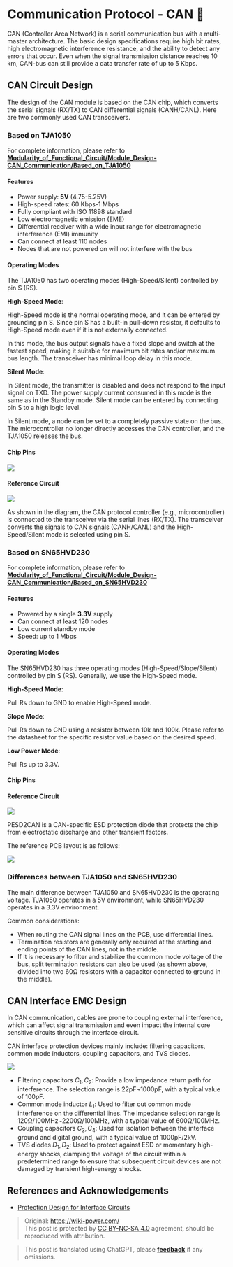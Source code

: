 # Communication Protocol - CAN 🚧

CAN (Controller Area Network) is a serial communication bus with a multi-master architecture. The basic design specifications require high bit rates, high electromagnetic interference resistance, and the ability to detect any errors that occur. Even when the signal transmission distance reaches 10 km, CAN-bus can still provide a data transfer rate of up to 5 Kbps.

## CAN Circuit Design

The design of the CAN module is based on the CAN chip, which converts the serial signals (RX/TX) to CAN differential signals (CANH/CANL). Here are two commonly used CAN transceivers.

### Based on TJA1050

For complete information, please refer to [**Modularity_of_Functional_Circuit/Module_Design-CAN_Communication/Based_on_TJA1050**](https://github.com/linyuxuanlin/Modularity_of_Functional_Circuit/tree/master/Module_Design-CAN_Communication/Based_on_TJA1050)

#### Features

- Power supply: **5V** (4.75-5.25V)
- High-speed rates: 60 Kbps-1 Mbps
- Fully compliant with ISO 11898 standard
- Low electromagnetic emission (EME)
- Differential receiver with a wide input range for electromagnetic interference (EMI) immunity
- Can connect at least 110 nodes
- Nodes that are not powered on will not interfere with the bus

#### Operating Modes

The TJA1050 has two operating modes (High-Speed/Silent) controlled by pin S (RS).

**High-Speed Mode**:

High-Speed mode is the normal operating mode, and it can be entered by grounding pin S. Since pin S has a built-in pull-down resistor, it defaults to High-Speed mode even if it is not externally connected.

In this mode, the bus output signals have a fixed slope and switch at the fastest speed, making it suitable for maximum bit rates and/or maximum bus length. The transceiver has minimal loop delay in this mode.

**Silent Mode**:

In Silent mode, the transmitter is disabled and does not respond to the input signal on TXD. The power supply current consumed in this mode is the same as in the Standby mode. Silent mode can be entered by connecting pin S to a high logic level.

In Silent mode, a node can be set to a completely passive state on the bus. The microcontroller no longer directly accesses the CAN controller, and the TJA1050 releases the bus.

#### Chip Pins

![](https://img.wiki-power.com/d/wiki-media/img/20210607102222.png)

#### Reference Circuit

![](https://img.wiki-power.com/d/wiki-media/img/20210607115611.png)

As shown in the diagram, the CAN protocol controller (e.g., microcontroller) is connected to the transceiver via the serial lines (RX/TX). The transceiver converts the signals to CAN signals (CANH/CANL) and the High-Speed/Silent mode is selected using pin S.

### Based on SN65HVD230

For complete information, please refer to [**Modularity_of_Functional_Circuit/Module_Design-CAN_Communication/Based_on_SN65HVD230**](https://github.com/linyuxuanlin/Modularity_of_Functional_Circuit/tree/master/Module_Design-CAN_Communication/Based_on_SN65HVD230)

#### Features

- Powered by a single **3.3V** supply
- Can connect at least 120 nodes
- Low current standby mode
- Speed: up to 1 Mbps

#### Operating Modes

The SN65HVD230 has three operating modes (High-Speed/Slope/Silent) controlled by pin S (RS). Generally, we use the High-Speed mode.

**High-Speed Mode**:

Pull Rs down to GND to enable High-Speed mode.

**Slope Mode**:

Pull Rs down to GND using a resistor between 10k and 100k. Please refer to the datasheet for the specific resistor value based on the desired speed.

**Low Power Mode**:

Pull Rs up to 3.3V.

#### Chip Pins

#### Reference Circuit

![](https://img.wiki-power.com/d/wiki-media/img/20210607155539.png)

PESD2CAN is a CAN-specific ESD protection diode that protects the chip from electrostatic discharge and other transient factors.

The reference PCB layout is as follows:

![](https://img.wiki-power.com/d/wiki-media/img/20210607171427.png)

### Differences between TJA1050 and SN65HVD230

The main difference between TJA1050 and SN65HVD230 is the operating voltage. TJA1050 operates in a 5V environment, while SN65HVD230 operates in a 3.3V environment.

Common considerations:

- When routing the CAN signal lines on the PCB, use differential lines.
- Termination resistors are generally only required at the starting and ending points of the CAN lines, not in the middle.
- If it is necessary to filter and stabilize the common mode voltage of the bus, split termination resistors can also be used (as shown above, divided into two 60Ω resistors with a capacitor connected to ground in the middle).

## CAN Interface EMC Design

In CAN communication, cables are prone to coupling external interference, which can affect signal transmission and even impact the internal core sensitive circuits through the interface circuit.

CAN interface protection devices mainly include: filtering capacitors, common mode inductors, coupling capacitors, and TVS diodes.

![](https://img.wiki-power.com/d/wiki-media/img/20211220134905.png)

- Filtering capacitors $C_1, C_2$: Provide a low impedance return path for interference. The selection range is 22pF~1000pF, with a typical value of 100pF.
- Common mode inductor $L_1$: Used to filter out common mode interference on the differential lines. The impedance selection range is 120Ω/100MHz~2200Ω/100MHz, with a typical value of 600Ω/100MHz.
- Coupling capacitors $C_3, C_4$: Used for isolation between the interface ground and digital ground, with a typical value of 1000pF/2kV.
- TVS diodes $D_1, D_2$: Used to protect against ESD or momentary high-energy shocks, clamping the voltage of the circuit within a predetermined range to ensure that subsequent circuit devices are not damaged by transient high-energy shocks.

## References and Acknowledgements

- [Protection Design for Interface Circuits](https://blog.csdn.net/weixin_40877615/article/details/94381422)

> Original: <https://wiki-power.com/>  
> This post is protected by [CC BY-NC-SA 4.0](https://creativecommons.org/licenses/by/4.0/deed.en) agreement, should be reproduced with attribution.

> This post is translated using ChatGPT, please [**feedback**](https://github.com/linyuxuanlin/Wiki_MkDocs/issues/new) if any omissions.